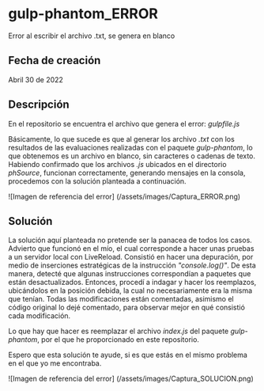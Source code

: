 # gulp-phantom_ERROR
Error al escribir el archivo .txt, se genera en blanco
## Fecha de creación
Abril 30 de 2022
## Descripción
En el repositorio se encuentra el archivo que genera el error: *gulpfile.js*

Básicamente, lo que sucede es que al generar los archivo *.txt* con los resultados de las evaluaciones realizadas con el paquete *gulp-phantom*, lo que obtenemos es un archivo en blanco, sin caracteres o cadenas de texto. Habiendo confirmado que los archivos *.js* ubicados en el directorio *phSource*, funcionan correctamente, generando mensajes en la consola, procedemos con la solución planteada a continuación.

![Imagen de referencia del error] (/assets/images/Captura_ERROR.png)
## Solución
La solución aquí planteada no pretende ser la panacea de todos los casos. Advierto que funcionó en el mío, el cual corresponde a hacer unas pruebas a un servidor local con LiveReload. Consistió en hacer una depuración, por medio de inserciones estratégicas de la instrucción *"console.log()"*. De esta manera, detecté que algunas instrucciones correspondían a paquetes que están desactualizados. Entonces, procedí a indagar y hacer los reemplazos, ubicándolos en la posición debida, la cual no necesariamente era la misma que tenían. Todas las modificaciones están comentadas, asimismo el código original lo dejé comentado, para observar mejor en qué consistió cada modificación.

Lo que hay que hacer es reemplazar el archivo *index.js* del paquete *gulp-phantom*, por el que he proporcionado en este repositorio.

Espero que esta solución te ayude, si es que estás en el mismo problema en el que yo me encontraba.

![Imagen de referencia del error] (/assets/images/Captura_SOLUCION.png)
